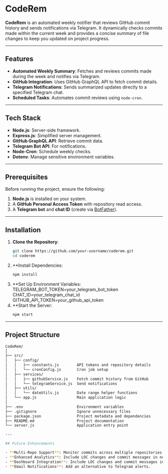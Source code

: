 # CodeRem

**CodeRem** is an automated weekly notifier that reviews GitHub commit history and sends notifications via Telegram. It dynamically checks commits made within the current week and provides a concise summary of file changes to keep you updated on project progress.

---

## Features

- **Automated Weekly Summary**: Fetches and reviews commits made during the week and notifies via Telegram.
- **GitHub Integration**: Uses GitHub GraphQL API to fetch commit details.
- **Telegram Notifications**: Sends summarized updates directly to a specified Telegram chat.
- **Scheduled Tasks**: Automates commit reviews using `node-cron`.

---

## Tech Stack

- **Node.js**: Server-side framework.
- **Express.js**: Simplified server management.
- **GitHub GraphQL API**: Retrieve commit data.
- **Telegram Bot API**: For notifications.
- **Node-Cron**: Schedule weekly checks.
- **Dotenv**: Manage sensitive environment variables.

---

## Prerequisites

Before running the project, ensure the following:

1. **Node.js** is installed on your system.
2. A **GitHub Personal Access Token** with repository read access.
3. A **Telegram bot** and **chat ID** (create via [BotFather](https://core.telegram.org/bots#botfather)).

---

## Installation

1. **Clone the Repository**:
   ```bash
   git clone https://github.com/your-username/coderem.git
   cd coderem
2. **Install Dependencies:
   ```bash
   npm install
3. **Set Up Environment Variables:
   TELEGRAM_BOT_TOKEN=your_telegram_bot_token
   CHAT_ID=your_telegram_chat_id
   GITHUB_API_TOKEN=your_github_api_token
4. **Start the Server:
    ```bash
    npm start

---

## Project Structure
  ```bash
  CodeRem/
  │
  ├── src/
  │   ├── config/
  │   │   ├── constants.js        API tokens and repository details
  │   │   └── cronConfig.js       Cron job setup
  │   ├── services/
  │   │   ├── githubService.js    Fetch commit history from GitHub
  │   │   └── telegramService.js  Send notifications
  │   ├── utils/
  │   │   └── dateUtils.js        Date range helper functions
  │   └── app.js                  Main application logic
  │
  ├── .env                        Environment variables
  ├── .gitignore                  Ignore unnecessary files
  ├── package.json                Project metadata and dependencies
  ├── README.md                   Project documentation
  └── server.js                   Application entry point

---

## Future Enhancements

- **Multi-Repo Support**: Monitor commits across multiple repositories.
- **Enhanced Analytics**: Include LOC changes and commit messages in notifications.
- **Dashboard Integration**: Include LOC changes and commit messages in notifications.
- **Email Notifications**: Add an alternative to Telegram alerts.

